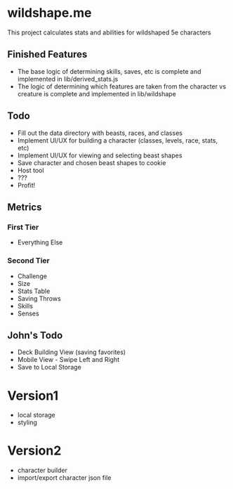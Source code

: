 # wildshape.me
This project calculates stats and abilities for wildshaped 5e characters

## Finished Features
* The base logic of determining skills, saves, etc is complete and implemented in lib/derived_stats.js
* The logic of determining which features are taken from the character vs creature is complete and implemented in lib/wildshape

## Todo
* Fill out the data directory with beasts, races, and classes
* Implement UI/UX for building a character (classes, levels, race, stats, etc)
* Implement UI/UX for viewing and selecting beast shapes
* Save character and chosen beast shapes to cookie
* Host tool
* ???
* Profit! 

## Metrics
### First Tier
- Everything Else

### Second Tier
- Challenge
- Size
- Stats Table
- Saving Throws
- Skills
- Senses

## John's Todo
* Deck Building View (saving favorites)
* Mobile View - Swipe Left and Right
* Save to Local Storage

# Version1
- local storage
- styling

# Version2
- character builder
- import/export character json file